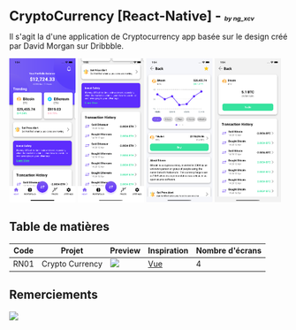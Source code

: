 <span style="font-size:24px; font-weight:bold"> CryptoCurrency [React-Native] - <span style="font-size:11px; font-style:italic"> by ng_xcv </span></span>

Il s'agit la d'une application de Cryptocurrency app basée sur le design créé par David Morgan sur Dribbble. <br />

<img src="capture/Cryptocurrency1.png" width="120" />
<img src="capture/Cryptocurrency1.2.png" width="120" />
<img src="capture/Cryptocurrency2.png" width="120" />
<img src="capture/Cryptocurrency3.png" width="120" />

## Table de matières

| Code | Projet          | Preview                                                                                                                                                     | Inspiration                                                       | Nombre d'écrans |
| ---- | --------------- | ----------------------------------------------------------------------------------------------------------------------------------------------------------- | ----------------------------------------------------------------- | --------------- |
| RN01 | Crypto Currency | <img src="https://cdn.dribbble.com/users/3712718/screenshots/14896748/media/46be264ccd9a8a2c05691e657be48167.png?compress=1&resize=1200x900" width="120" /> | [Vue](https://dribbble.com/shots/14896748-Cryptocoin-App-concept) | 4               |

## Remerciements

<a href="https://github.com/byprogrammers/lets-code-react-native/graphs/contributors">
  <img src="https://contributors-img.web.app/image?repo=byprogrammers/lets-code-react-native" />
</a>
